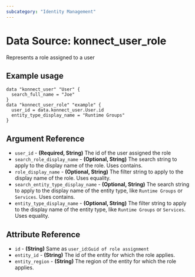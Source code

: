 ```yaml
---
subcategory: "Identity Management"
---
```

# Data Source: konnect_user_role
Represents a role assigned to a user
## Example usage
```hcl
data "konnect_user" "User" {
  search_full_name = "Joe"
}
data "konnect_user_role" "example" {
  user_id = data.konnect_user.User.id
  entity_type_display_name = "Runtime Groups"
}
```
## Argument Reference
* `user_id` - **(Required, String)** The id of the user assigned the role
* `search_role_display_name` - **(Optional, String)** The search string to apply to the display name of the role. Uses contains.
* `role_display_name` - **(Optional, String)** The filter string to apply to the display name of the role. Uses equality.
* `search_entity_type_display_name` - **(Optional, String)** The search string to apply to the display name of the entity type, like `Runtime Groups` or `Services`. Uses contains.
* `entity_type_display_name` - **(Optional, String)** The filter string to apply to the display name of the entity type, like `Runtime Groups` or `Services`. Uses equality.
## Attribute Reference
* `id` - **(String)** Same as `user_id`:`Guid of role assignment`
* `entity_id` - **(String)** The id of the entity for which the role applies.
* `entity_region` - **(String)** The region of the entity for which the role applies.
